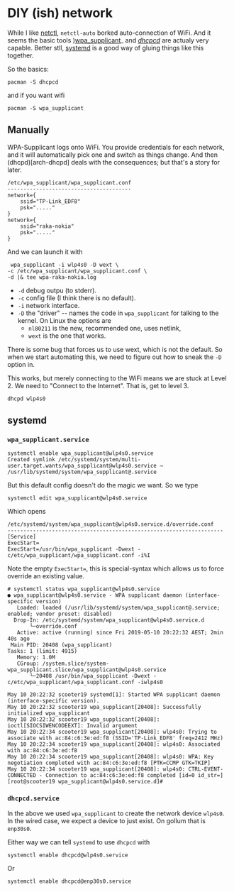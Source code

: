 DIY (ish) network
=================

While I like [netctl](netctl), `netctl-auto` borked auto-connection of WiFi.
And it seems the basic tools )[wpa_supplicant][arch-wpasupp]_ and
_[dhcpcd][arch-dhcpcd]_ are actualy very capable.  Better stll,
[systemd][arch-systemd] is a good way of gluing things like this together.

So the basics:

```
pacman -S dhcpcd
```

and if you want wifi

```
pacman -S wpa_supplicant
```

[arch-dhcpcd]: https://wiki.archlinux.org/index.php/Dhcpcd
[arch-systemd]: https://wiki.archlinux.org/index.php/systemd
[arch-wpasupp]: https://wiki.archlinux.org/index.php/WPA_supplicant

Manually
--------

WPA-Supplicant logs onto WiFi.  You provide credentials for each network, and
it will automatically pick one and switch as things change.  And then
(dhcpd)[arch-dhcpd] deals with the consequences; but that's a story for later.

    /etc/wpa_supplicant/wpa_supplicant.conf
    ---------------------------------------
    network={
	    ssid="TP-Link_EDF8"
	    psk="....."
    }
    network={
	    ssid="raka-nokia"
	    psk="....."
    }

And we can launch it with

     wpa_supplicant -i wlp4s0 -D wext \
	-c /etc/wpa_supplicant/wpa_supplicant.conf \
	-d |& tee wpa-raka-nokia.log

* `-d` debug outpu (to stderr).
* `-c` config file (I think there is no default).
* `-i` network interface.
* `-D` the "driver" -- names the code in `wpa_supplicant` for talking to the
  kernel. On Linux the options are
  - `nl80211` is the new, recommended one, uses netlink,
  - `wext` is the one that works.

There is some bug that forces us to use wext, which is not the default.  So
when we start automating this, we need to figure out how to sneak the `-D`
option in.

This works, but merely connecting to the WiFi means we are stuck at Level 2.
We need to "Connect to the Internet".  That is, get to level 3.

    dhcpd wlp4s0

systemd
-------

### `wpa_supplicant.service`

    systemctl enable wpa_supplicant@wlp4s0.service
    Created symlink /etc/systemd/system/multi-user.target.wants/wpa_supplicant@wlp4s0.service → /usr/lib/systemd/system/wpa_supplicant@.service

But this default config doesn't do the magic we want.  So we type

    systemctl edit wpa_supplicant@wlp4s0.service

Which opens

    /etc/systemd/system/wpa_supplicant@wlp4s0.service.d/override.conf
    --------------------------------------------------------------------
    [Service]
    ExecStart=
    ExecStart=/usr/bin/wpa_supplicant -Dwext -c/etc/wpa_supplicant/wpa_supplicant.conf -i%I

Note the empty `ExecStart=`, this is special-syntax which allows us to force
override an existing value.

    # systemctl status wpa_supplicant@wlp4s0.service
    ● wpa_supplicant@wlp4s0.service - WPA supplicant daemon (interface-specific version)
       Loaded: loaded (/usr/lib/systemd/system/wpa_supplicant@.service; enabled; vendor preset: disabled)
      Drop-In: /etc/systemd/system/wpa_supplicant@wlp4s0.service.d
	       └─override.conf
       Active: active (running) since Fri 2019-05-10 20:22:32 AEST; 2min 40s ago
     Main PID: 20408 (wpa_supplicant)
	Tasks: 1 (limit: 4915)
       Memory: 1.0M
       CGroup: /system.slice/system-wpa_supplicant.slice/wpa_supplicant@wlp4s0.service
	       └─20408 /usr/bin/wpa_supplicant -Dwext -c/etc/wpa_supplicant/wpa_supplicant.conf -iwlp4s0

    May 10 20:22:32 scooter19 systemd[1]: Started WPA supplicant daemon (interface-specific version).
    May 10 20:22:32 scooter19 wpa_supplicant[20408]: Successfully initialized wpa_supplicant
    May 10 20:22:32 scooter19 wpa_supplicant[20408]: ioctl[SIOCSIWENCODEEXT]: Invalid argument
    May 10 20:22:34 scooter19 wpa_supplicant[20408]: wlp4s0: Trying to associate with ac:84:c6:3e:ed:f8 (SSID='TP-Link_EDF8' freq=2412 MHz)
    May 10 20:22:34 scooter19 wpa_supplicant[20408]: wlp4s0: Associated with ac:84:c6:3e:ed:f8
    May 10 20:22:34 scooter19 wpa_supplicant[20408]: wlp4s0: WPA: Key negotiation completed with ac:84:c6:3e:ed:f8 [PTK=CCMP GTK=TKIP]
    May 10 20:22:34 scooter19 wpa_supplicant[20408]: wlp4s0: CTRL-EVENT-CONNECTED - Connection to ac:84:c6:3e:ed:f8 completed [id=0 id_str=]
    [root@scooter19 wpa_supplicant@wlp4s0.service.d]#


### `dhcpcd.service`

In the above we used `wpa_supplicant` to create the network device `wlp4s0`. In
the wired case, we expect a device to just exist.  On gollum that is `enp30s0`.

Either way we can tell `systemd` to use `dhcpcd` with

    systemctl enable dhcpcd@wlp4s0.service

Or

    systemctl enable dhcpcd@enp30s0.service
